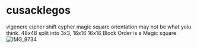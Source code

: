 # cusacklegos
vigenere cipher
shift cypher
magic square
orientation may not be what yoiu think.
48x48 split into 3x3, 16x16
16x16 Block Order is a Magic square
![IMG_9734](https://github.com/ethbrower/cusacklegos/assets/134074468/84ca174f-6121-4021-806e-43a93ff4da6a)
